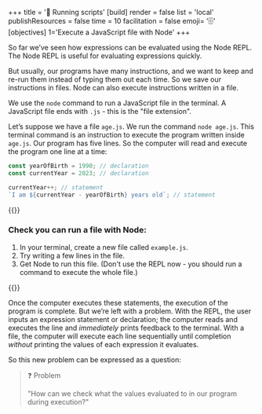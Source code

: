 +++
title = '📁 Running scripts'
[build]
    render = false
    list = 'local'
    publishResources = false
time = 10
facilitation = false
emoji= '🗄️'
[objectives]
    1='Execute a JavaScript file with Node'
+++

So far we’ve seen how expressions can be evaluated using the Node REPL. The Node REPL is useful for evaluating expressions quickly.

But usually, our programs have many instructions, and we want to keep and re-run them instead of typing them out each time. So we save our instructions in files. Node can also execute instructions written in a file.

We use the `node` command to run a JavaScript file in the terminal. A JavaScript file ends with `.js` - this is the "file extension".

Let’s suppose we have a file `age.js`. We run the command `node age.js`. This terminal command is an instruction to execute the program written inside `age.js`. Our program has five lines.
So the computer will read and execute the program one line at a time:

```js
const yearOfBirth = 1990; // declaration
const currentYear = 2023; // declaration

currentYear++; // statement
`I am ${currentYear - yearOfBirth} years old`; // statement
```

{{<note title="Activity" type="activity">}}

### Check you can run a file with Node:

1. In your terminal, create a new file called `example.js`.
2. Try writing a few lines in the file.
3. Get Node to run this file. (Don't use the REPL now - you should run a command to execute the whole file.)

{{</note>}}

Once the computer executes these statements, the execution of the program is complete. But we’re left with a problem. With the REPL, the user inputs an expression statement or declaration; the computer reads and executes the line and _immediately_ prints feedback to the terminal. With a file, the computer will execute each line sequentially until completion _without_ printing the values of each expression it evaluates.

So this new problem can be expressed as a question:

> ❓ Problem
>
> "How can we check what the values evaluated to in our program during execution?"
